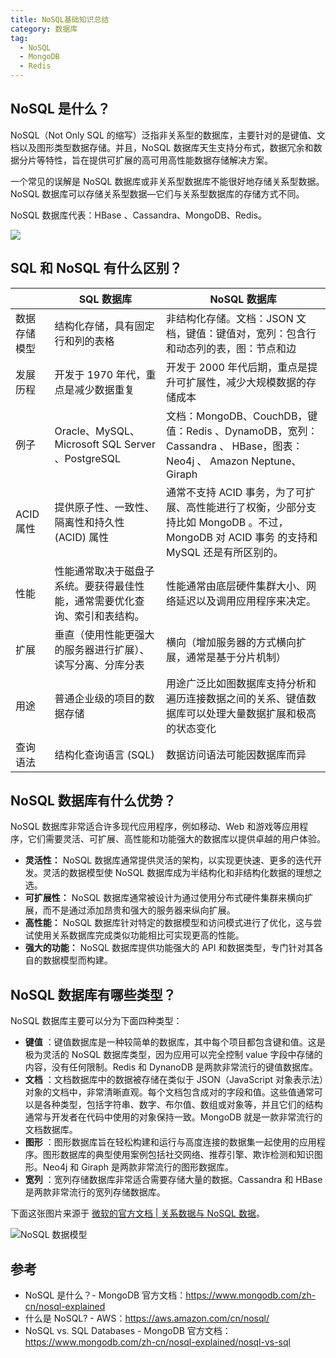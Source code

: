 ```yaml
---
title: NoSQL基础知识总结
category: 数据库
tag:
  - NoSQL
  - MongoDB
  - Redis
---
```


## NoSQL 是什么？

NoSQL（Not Only SQL 的缩写）泛指非关系型的数据库，主要针对的是键值、文档以及图形类型数据存储。并且，NoSQL 数据库天生支持分布式，数据冗余和数据分片等特性，旨在提供可扩展的高可用高性能数据存储解决方案。

一个常见的误解是 NoSQL 数据库或非关系型数据库不能很好地存储关系型数据。NoSQL 数据库可以存储关系型数据—它们与关系型数据库的存储方式不同。

NoSQL 数据库代表：HBase 、Cassandra、MongoDB、Redis。

![](https://oss.javaguide.cn/github/javaguide/database/mongodb/sql-nosql-tushi.png)

## SQL 和 NoSQL 有什么区别？

|              | SQL 数据库                                                                 | NoSQL 数据库                                                                                                                            |
| :----------- | -------------------------------------------------------------------------- | --------------------------------------------------------------------------------------------------------------------------------------- |
| 数据存储模型 | 结构化存储，具有固定行和列的表格                                           | 非结构化存储。文档：JSON 文档，键值：键值对，宽列：包含行和动态列的表，图：节点和边                                                     |
| 发展历程     | 开发于 1970 年代，重点是减少数据重复                                       | 开发于 2000 年代后期，重点是提升可扩展性，减少大规模数据的存储成本                                                                      |
| 例子         | Oracle、MySQL、Microsoft SQL Server 、PostgreSQL                           | 文档：MongoDB、CouchDB，键值：Redis 、DynamoDB，宽列：Cassandra 、 HBase，图表：Neo4j 、 Amazon Neptune、Giraph                         |
| ACID 属性    | 提供原子性、一致性、隔离性和持久性 (ACID) 属性                             | 通常不支持 ACID 事务，为了可扩展、高性能进行了权衡，少部分支持比如 MongoDB 。不过，MongoDB 对 ACID 事务 的支持和 MySQL 还是有所区别的。 |
| 性能         | 性能通常取决于磁盘子系统。要获得最佳性能，通常需要优化查询、索引和表结构。 | 性能通常由底层硬件集群大小、网络延迟以及调用应用程序来决定。                                                                            |
| 扩展         | 垂直（使用性能更强大的服务器进行扩展）、读写分离、分库分表                 | 横向（增加服务器的方式横向扩展，通常是基于分片机制）                                                                                    |
| 用途         | 普通企业级的项目的数据存储                                                 | 用途广泛比如图数据库支持分析和遍历连接数据之间的关系、键值数据库可以处理大量数据扩展和极高的状态变化                                    |
| 查询语法     | 结构化查询语言 (SQL)                                                       | 数据访问语法可能因数据库而异                                                                                                            |

## NoSQL 数据库有什么优势？

NoSQL 数据库非常适合许多现代应用程序，例如移动、Web 和游戏等应用程序，它们需要灵活、可扩展、高性能和功能强大的数据库以提供卓越的用户体验。

- **灵活性：** NoSQL 数据库通常提供灵活的架构，以实现更快速、更多的迭代开发。灵活的数据模型使 NoSQL 数据库成为半结构化和非结构化数据的理想之选。
- **可扩展性：** NoSQL 数据库通常被设计为通过使用分布式硬件集群来横向扩展，而不是通过添加昂贵和强大的服务器来纵向扩展。
- **高性能：** NoSQL 数据库针对特定的数据模型和访问模式进行了优化，这与尝试使用关系数据库完成类似功能相比可实现更高的性能。
- **强大的功能：** NoSQL 数据库提供功能强大的 API 和数据类型，专门针对其各自的数据模型而构建。

## NoSQL 数据库有哪些类型？

NoSQL 数据库主要可以分为下面四种类型：

- **键值** ：键值数据库是一种较简单的数据库，其中每个项目都包含键和值。这是极为灵活的 NoSQL 数据库类型，因为应用可以完全控制 value 字段中存储的内容，没有任何限制。Redis 和 DynanoDB 是两款非常流行的键值数据库。
- **文档** ：文档数据库中的数据被存储在类似于 JSON（JavaScript 对象表示法）对象的文档中，非常清晰直观。每个文档包含成对的字段和值。这些值通常可以是各种类型，包括字符串、数字、布尔值、数组或对象等，并且它们的结构通常与开发者在代码中使用的对象保持一致。MongoDB 就是一款非常流行的文档数据库。
- **图形** ：图形数据库旨在轻松构建和运行与高度连接的数据集一起使用的应用程序。图形数据库的典型使用案例包括社交网络、推荐引擎、欺诈检测和知识图形。Neo4j 和 Giraph 是两款非常流行的图形数据库。
- **宽列** ：宽列存储数据库非常适合需要存储大量的数据。Cassandra 和 HBase 是两款非常流行的宽列存储数据库。

下面这张图片来源于 [微软的官方文档 | 关系数据与 NoSQL 数据](https://learn.microsoft.com/en-us/dotnet/architecture/cloud-native/relational-vs-nosql-data)。

![NoSQL 数据模型](https://oss.javaguide.cn/github/javaguide/database/mongodb/types-of-nosql-datastores.png)

## 参考

- NoSQL 是什么？- MongoDB 官方文档：https://www.mongodb.com/zh-cn/nosql-explained
- 什么是 NoSQL? - AWS：https://aws.amazon.com/cn/nosql/
- NoSQL vs. SQL Databases - MongoDB 官方文档：https://www.mongodb.com/zh-cn/nosql-explained/nosql-vs-sql
